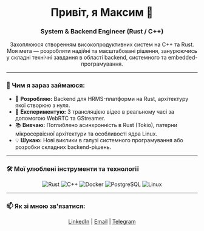 <h1 align="center">Привіт, я Максим 👋</h1>
<h3 align="center">System & Backend Engineer (Rust / C++)</h3>

<p align="center">
  Захоплююся створенням високопродуктивних систем на C++ та Rust. Моя мета — розробляти надійні та масштабовані рішення, занурюючись у складні технічні завдання в області backend, системного та embedded-програмування.
</p>

---

### 🌱 Чим я зараз займаюся:

* 🚀 **Розробляю:** Backend для HRMS-платформи на Rust, архітектуру якої створюю з нуля.
* 📱 **Експериментую:** З трансляцією відео в реальному часі за допомогою WebRTC та GStreamer.
* 📚 **Вивчаю:** Поглиблено асинхронність в Rust (Tokio), патерни мікросервісної архітектури та особливості ядра Linux.
* 💡 **Шукаю:** Нові виклики в галузі системного програмування або розробки складних backend-рішень.

---

### 🛠️ Мої улюблені інструменти та технології

<p align="center">
  <img src="https://img.shields.io/badge/Rust-000000?style=for-the-badge&logo=rust&logoColor=white" alt="Rust"/>
  <img src="https://img.shields.io/badge/C++-00599C?style=for-the-badge&logo=cplusplus&logoColor=white" alt="C++"/>
  <img src="https://img.shields.io/badge/Docker-2496ED?style=for-the-badge&logo=docker&logoColor=white" alt="Docker"/>
  <img src="https://img.shields.io/badge/PostgreSQL-4169E1?style=for-the-badge&logo=postgresql&logoColor=white" alt="PostgreSQL"/>
  <img src="https://img.shields.io/badge/Linux-FCC624?style=for-the-badge&logo=linux&logoColor=black" alt="Linux"/>
</p>

---

### 📫 Як зі мною зв'язатися:

<p align="center">
  <a href="https://www.linkedin.com/in/your-profile/" target="_blank">LinkedIn</a> | 
  <a href="mailto:your-email@example.com">Email</a> | 
  <a href="https://t.me/your-telegram">Telegram</a>
</p>
